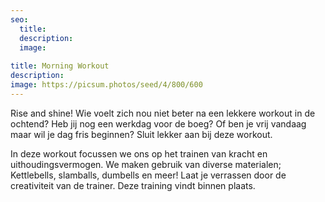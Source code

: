```yaml
---
seo:
  title: 
  description: 
  image:
    
title: Morning Workout
description: 
image: https://picsum.photos/seed/4/800/600
---
```

Rise and shine! Wie voelt zich nou niet beter na een lekkere workout in de ochtend? Heb jij nog een werkdag voor de boeg? Of ben je vrij vandaag maar wil je dag fris beginnen? Sluit lekker aan bij deze workout.  

In deze workout focussen we ons op het trainen van kracht en uithoudingsvermogen. We maken gebruik van diverse materialen; Kettlebells, slamballs, dumbells en meer! Laat je verrassen door de creativiteit van de trainer. Deze training vindt binnen plaats.
